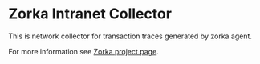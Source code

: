 
Zorka Intranet Collector
========================

This is network collector for transaction traces generated by zorka agent.

For more information see [Zorka project page](http://zorka.io).

